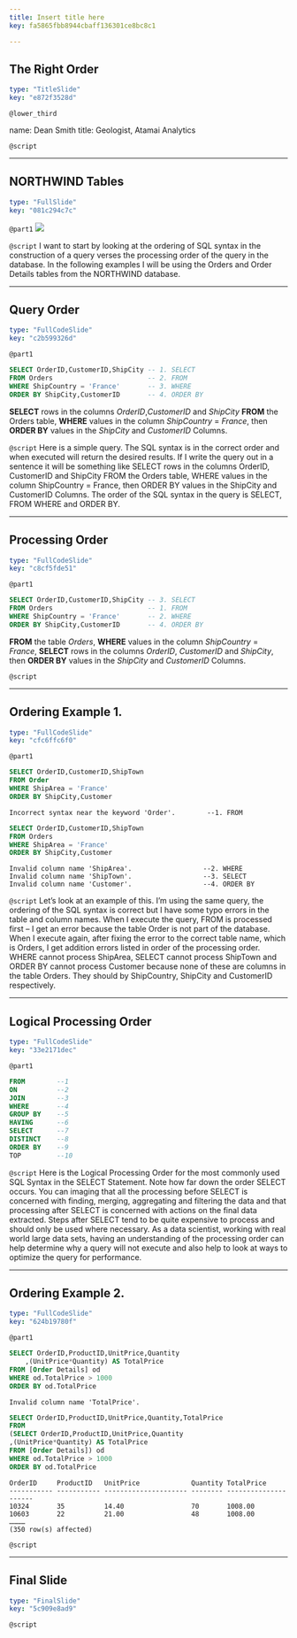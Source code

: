 ```yaml
---
title: Insert title here
key: fa5865fbb8944cbaff136301ce8bc8c1

---
```

## The Right Order

```yaml
type: "TitleSlide"
key: "e872f3528d"
```

`@lower_third`

name: Dean Smith
title: Geologist, Atamai Analytics


`@script`



---
## NORTHWIND Tables

```yaml
type: "FullSlide"
key: "081c294c7c"
```

`@part1`
![](http://assets.datacamp.com/production/repositories/3898/datasets/f4427279612b14dff1d8a673bf3ac0809bac65d2/Orders.jpg)


`@script`
I want to start by looking at the ordering of SQL syntax in the construction of a query verses the processing order of the query in the database.  In the following examples I will be using the Orders and Order Details tables from the NORTHWIND database.


---
## Query Order

```yaml
type: "FullCodeSlide"
key: "c2b599326d"
```

`@part1`
```sql
SELECT OrderID,CustomerID,ShipCity -- 1. SELECT
FROM Orders                        -- 2. FROM
WHERE ShipCountry = 'France'       -- 3. WHERE
ORDER BY ShipCity,CustomerID       -- 4. ORDER BY
```

**SELECT** rows in the columns _OrderID_,_CustomerID_ and _ShipCity_ **FROM** the Orders table, **WHERE** values in the column _ShipCountry_ = _France_,
then **ORDER BY** values in the _ShipCity_ and _CustomerID_
Columns.


`@script`
Here is a simple query.  The SQL syntax is in the correct order and when executed will return the desired results.  If I write the query out in a sentence it will be something like SELECT rows in the columns OrderID, CustomerID and ShipCity FROM the Orders table, WHERE values in the column ShipCountry = France, then ORDER BY values in the ShipCity and CustomerID Columns. The order of the SQL syntax in the query is SELECT, FROM WHERE and ORDER BY.


---
## Processing Order

```yaml
type: "FullCodeSlide"
key: "c8cf5fde51"
```

`@part1`
```sql
SELECT OrderID,CustomerID,ShipCity -- 3. SELECT
FROM Orders                        -- 1. FROM
WHERE ShipCountry = 'France'       -- 2. WHERE
ORDER BY ShipCity,CustomerID       -- 4. ORDER BY
```

**FROM** the table _Orders_, **WHERE** values in the column _ShipCountry_ = _France_,
**SELECT** rows in the columns _OrderID_, _CustomerID_ and _ShipCity_,
then **ORDER BY** values in the _ShipCity_ and _CustomerID_ Columns.


`@script`



---
## Ordering Example 1.

```yaml
type: "FullCodeSlide"
key: "cfc6ffc6f0"
```

`@part1`
```sql
SELECT OrderID,CustomerID,ShipTown
FROM Order
WHERE ShipArea = 'France'
ORDER BY ShipCity,Customer
```
```
Incorrect syntax near the keyword 'Order'.        --1. FROM
```

```sql
SELECT OrderID,CustomerID,ShipTown
FROM Orders
WHERE ShipArea = 'France'
ORDER BY ShipCity,Customer
```
```
Invalid column name 'ShipArea'.                  --2. WHERE
Invalid column name 'ShipTown'.                  --3. SELECT
Invalid column name 'Customer'.                  --4. ORDER BY
```


`@script`
Let’s look at an example of this.  I’m using the same query, the ordering of the SQL syntax is correct but I have some typo errors in the table and column names. 
When I execute the query, FROM is processed first – I get an error because the table Order is not part of the database.  When I execute again, after fixing the error to the correct table name, which is Orders, I get addition errors listed in order of the processing order.  WHERE cannot process ShipArea, SELECT cannot process ShipTown and ORDER BY cannot process Customer because none of these are columns in the table Orders.  They should by ShipCountry, ShipCity and CustomerID respectively.


---
## Logical Processing Order

```yaml
type: "FullCodeSlide"
key: "33e2171dec"
```

`@part1`
```sql
FROM        --1
ON          --2
JOIN        --3
WHERE       --4
GROUP BY    --5
HAVING      --6
SELECT      --7
DISTINCT    --8
ORDER BY    --9
TOP         --10
```


`@script`
Here is the Logical Processing Order for the most commonly used SQL Syntax in the SELECT Statement.  Note how far down the order SELECT occurs.  You can imaging that all the processing before SELECT is concerned with finding, merging, aggregating and filtering the data and that processing after SELECT is concerned with actions on the final data extracted.  Steps after SELECT tend to be quite expensive to process and should only be used where necessary.  As a data scientist, working with real world large data sets, having an understanding of the processing order can help determine why a query will not execute and also help to look at ways to optimize the query for performance.


---
## Ordering Example 2.

```yaml
type: "FullCodeSlide"
key: "624b19780f"
```

`@part1`
```sql
SELECT OrderID,ProductID,UnitPrice,Quantity
	,(UnitPrice*Quantity) AS TotalPrice 
FROM [Order Details] od
WHERE od.TotalPrice > 1000
ORDER BY od.TotalPrice
```
```
Invalid column name 'TotalPrice'.
```

```sql
SELECT OrderID,ProductID,UnitPrice,Quantity,TotalPrice 
FROM
(SELECT OrderID,ProductID,UnitPrice,Quantity
,(UnitPrice*Quantity) AS TotalPrice 
FROM [Order Details]) od
WHERE od.TotalPrice > 1000
ORDER BY od.TotalPrice
```
```
OrderID     ProductID   UnitPrice             Quantity TotalPrice
----------- ----------- --------------------- -------- ---------------------
10324       35          14.40                 70       1008.00
10603       22          21.00                 48       1008.00
…………
(350 row(s) affected)
```


`@script`



---
## Final Slide

```yaml
type: "FinalSlide"
key: "5c909e8ad9"
```

`@script`


